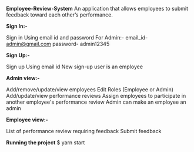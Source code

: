 **Employee-Review-System**
An application that allows employees to submit feedback toward each other’s performance.

**Sign In:-**

Sign in Using email id and password
For Admin:-
email_id- admin@gmail.com
password- admin12345

**Sign Up:-**

Sign up Using email id
New sign-up user is an employee

**Admin view:-**

Add/remove/update/view employees
Edit Roles (Employee or Admin)
Add/update/view performance reviews
Assign employees to participate in another employee's performance review
Admin can make an employee an admin

**Employee view:-**

List of performance review requiring feedback
Submit feedback

**Running the project**
$ yarn start

